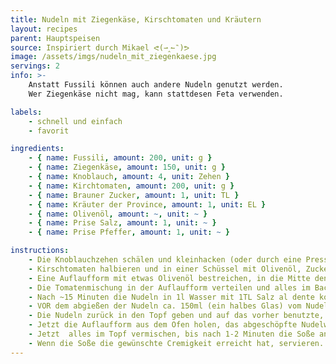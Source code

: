 ```yaml
---
title: Nudeln mit Ziegenkäse, Kirschtomaten und Kräutern
layout: recipes
parent: Hauptspeisen
source: Inspiriert durch Mikael ᕙ(⇀‸↼‶)ᕗ
image: /assets/imgs/nudeln_mit_ziegenkaese.jpg
servings: 2
info: >-
    Anstatt Fussili können auch andere Nudeln genutzt werden.
    Wer Ziegenkäse nicht mag, kann stattdesen Feta verwenden.

labels:
    - schnell und einfach
    - favorit

ingredients:
    - { name: Fussili, amount: 200, unit: g }
    - { name: Ziegenkäse, amount: 150, unit: g }
    - { name: Knoblauch, amount: 4, unit: Zehen }
    - { name: Kirchtomaten, amount: 200, unit: g }
    - { name: Brauner Zucker, amount: 1, unit: TL }
    - { name: Kräuter der Province, amount: 1, unit: EL }
    - { name: Olivenöl, amount: ~, unit: ~ }
    - { name: Prise Salz, amount: 1, unit: ~ }
    - { name: Prise Pfeffer, amount: 1, unit: ~ }

instructions:
    - Die Knoblauchzehen schälen und kleinhacken (oder durch eine Presse geben).
    - Kirschtomaten halbieren und in einer Schüssel mit Olivenöl, Zucker, Salz, Pfeffer, Kräuter der Province und Knoblauch vermischen.
    - Eine Auflaufform mit etwas Olivenöl bestreichen, in die Mitte den den Ziegenkäse legen und mit etwas Olivenöl bestreichen.
    - Die Tomatenmischung in der Auflaufform verteilen und alles im Backofen bei 200°C Umluft für 20 Minuten backen.
    - Nach ~15 Minuten die Nudeln in 1l Wasser mit 1TL Salz al dente kochen (2 Minuten früher als die Kochzeit auf der Verpackung).
    - VOR dem abgießen der Nudeln ca. 150ml (ein halbes Glas) vom Nudelwasser abschöpfen und die Herdplatte ausschalten, DANN die Nudeln abgießen.
    - Die Nudeln zurück in den Topf geben und auf das vorher benutzte, ausgeschaltete Kochfeld setzen.
    - Jetzt die Auflaufform aus dem Ofen holen, das abgeschöpfte Nudelwasseer in die Auflaufform geben, in der Auflaufform alles vermischen und dann zu den Nudeln geben.
    - Jetzt  alles im Topf vermischen, bis nach 1-2 Minuten die Soße andickt und cremig geworden ist. Die Soße sollte etwas flüssiger sein, als man sie essen will,  weil sie beim abkühlen auf dem Teller noch andickt.
    - Wenn die Soße die gewünschte Cremigkeit erreicht hat, servieren. Fertig!
---
```


